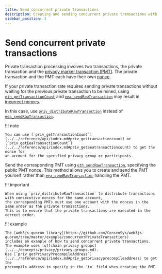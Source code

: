```yaml
---
title: Send concurrent private transactions
description: Creating and sending concurrent private transactions with Hyperledger Besu
sidebar_position: 3
---
```


# Send concurrent private transactions

Private transaction processing involves two transactions, the private transaction and the
[privacy marker transaction (PMT)](../../concepts/privacy/private-transactions/processing.md).
The private transaction and the PMT each have their own [nonce](../../concepts/privacy/private-transactions/index.md#nonces).

If your private transaction rate requires sending private transactions without waiting for the previous
private transaction to be mined, using [`eth_getTransactionCount`](../../../public-networks/reference/api/index.md#eth_gettransactioncount)
and [`eea_sendRawTransaction`](../../reference/api/index.md#eea_sendrawtransaction) may result in
[incorrect nonces](../../concepts/privacy/private-transactions/index.md#private-nonce-management).

In this case, use [`priv_distributeRawTransaction`](private-transactions.md#priv_distributerawtransaction)
instead of [`eea_sendRawTransaction`](../../reference/api/index.md#eea_sendrawtransaction).

!!! note

    You can use [`priv_getTransactionCount`](../../reference/api/index.md#priv_gettransactioncount) or
    [`priv_getEeaTransactionCount`](../../reference/api/index.md#priv_geteeatransactioncount) to get the nonce for
    an account for the specified privacy group or participants.

Send the corresponding PMT using [`eth_sendRawTransaction`](../../../public-networks/reference/api/index.md#eth_sendrawtransaction),
specifying the public PMT nonce.
This method allows you to create and send the PMT yourself rather than
[`eea_sendRawTransaction`](../../reference/api/index.md#eea_sendrawtransaction) handling the PMT.

!!! important

    When using `priv_distributeRawTransaction` to distribute transactions with consecutive nonces for the same account,
    the corresponding PMTs must use one account with the nonces in the same order as the private transactions.
    This is to ensure that the private transactions are executed in the correct order.

!!! example

    The [web3js-quorum library](https://github.com/ConsenSys/web3js-quorum/tree/master/example/concurrentPrivateTransactions)
    includes an example of how to send concurrent private transactions.
    The example uses [offchain privacy groups](../../concepts/privacy/privacy-groups.md).
    Use [`priv_getPrivacyPrecompileAddress`](../../reference/api/index.md#priv_getprivacyprecompileaddress) to get the
    precompile address to specify in the `to` field when creating the PMT.
